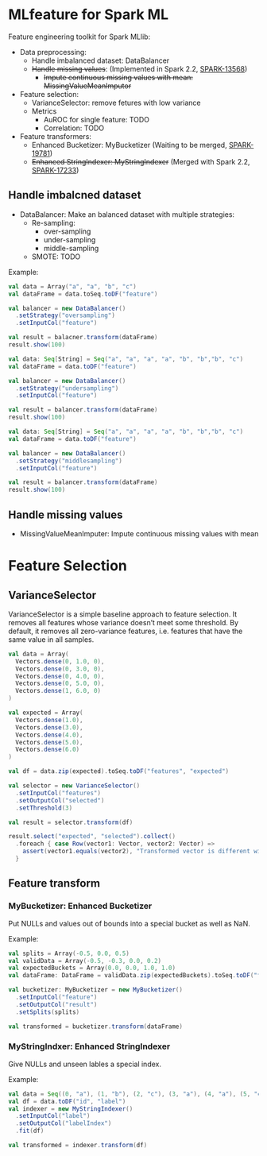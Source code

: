 # MLfeature for Spark ML

Feature engineering toolkit for Spark MLlib:
- Data preprocessing:
  - Handle imbalanced dataset: DataBalancer
  - ~~Handle missing values~~: (Implemented in Spark 2.2, [SPARK-13568](https://github.com/apache/spark/pull/11601))
    - ~~Impute continuous missing values with mean: MissingValueMeanImputor~~
- Feature selection:
  - VarianceSelector: remove fetures with low variance
  - Metrics
    - AuROC for single feature: TODO
    - Correlation: TODO
- Feature transformers:
  - Enhanced Bucketizer: MyBucketizer (Waiting to be merged, [SPARK-19781](https://github.com/apache/spark/pull/17123))
  - ~~Enhanced StringIndexer: MyStringIndexer~~ (Merged with Spark 2.2, [SPARK-17233](https://github.com/apache/spark/pull/17233))

## Handle imbalcned dataset

- DataBalancer: Make an balanced dataset with multiple strategies:
  - Re-sampling:
    - over-sampling
    - under-sampling
    - middle-sampling
  - SMOTE: TODO
  
Example:

```scala
val data = Array("a", "a", "b", "c")
val dataFrame = data.toSeq.toDF("feature")

val balancer = new DataBalancer()
  .setStrategy("oversampling")
  .setInputCol("feature")

val result = balacner.transform(dataFrame)
result.show(100)
```

```scala
val data: Seq[String] = Seq("a", "a", "a", "a", "b", "b","b", "c")
val dataFrame = data.toDF("feature")

val balancer = new DataBalancer()
  .setStrategy("undersampling")
  .setInputCol("feature")

val result = balancer.transform(dataFrame)
result.show(100)
```

```scala
val data: Seq[String] = Seq("a", "a", "a", "a", "b", "b","b", "c")
val dataFrame = data.toDF("feature")

val balancer = new DataBalancer()
  .setStrategy("middlesampling")
  .setInputCol("feature")

val result = balancer.transform(dataFrame)
result.show(100)
```

## Handle missing values

- MissingValueMeanImputer: Impute continuous missing values with mean

# Feature Selection

## VarianceSelector

VarianceSelector is a simple baseline approach to feature selection. It removes all features whose variance doesn’t meet some threshold. By default, it removes all zero-variance features, i.e. features that have the same value in all samples.

```scala
val data = Array(
  Vectors.dense(0, 1.0, 0),
  Vectors.dense(0, 3.0, 0),
  Vectors.dense(0, 4.0, 0),
  Vectors.dense(0, 5.0, 0),
  Vectors.dense(1, 6.0, 0)
)

val expected = Array(
  Vectors.dense(1.0),
  Vectors.dense(3.0),
  Vectors.dense(4.0),
  Vectors.dense(5.0),
  Vectors.dense(6.0)
)

val df = data.zip(expected).toSeq.toDF("features", "expected")

val selector = new VarianceSelector()
  .setInputCol("features")
  .setOutputCol("selected")
  .setThreshold(3)

val result = selector.transform(df)

result.select("expected", "selected").collect()
  .foreach { case Row(vector1: Vector, vector2: Vector) =>
    assert(vector1.equals(vector2), "Transformed vector is different with expected.")
  }
```

## Feature transform

### MyBucketizer: Enhanced Bucketizer

Put NULLs and values out of bounds into a special bucket as well as NaN.

Example:
```scala
val splits = Array(-0.5, 0.0, 0.5)
val validData = Array(-0.5, -0.3, 0.0, 0.2)
val expectedBuckets = Array(0.0, 0.0, 1.0, 1.0)
val dataFrame: DataFrame = validData.zip(expectedBuckets).toSeq.toDF("feature", "expected")

val bucketizer: MyBucketizer = new MyBucketizer()
  .setInputCol("feature")
  .setOutputCol("result")
  .setSplits(splits)

val transformed = bucketizer.transform(dataFrame)
```

### MyStringIndxer: Enhanced StringIndexer

Give NULLs and unseen lables a special index.

Example:
```scala
val data = Seq((0, "a"), (1, "b"), (2, "c"), (3, "a"), (4, "a"), (5, "c"))
val df = data.toDF("id", "label")
val indexer = new MyStringIndexer()
  .setInputCol("label")
  .setOutputCol("labelIndex")
  .fit(df)

val transformed = indexer.transform(df)
```
